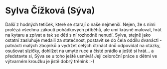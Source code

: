 
# Sylva Čížková (Sýva)

Další z hodných tetiček, které se starají o naše nejmenší. Nejen, že s nimi prolézá všechna zákoutí pohádkových příběhů, ale umí krásně malovat, hrát na kytaru a zpívat a tak se děti s ní rozhodně nenudí.  Sylva, stejně jako ostatní zasluhuje medaili za statečnost, postavit se do čela oddílu dvanácti - patnácti malých zbojníků a vydržet celých čtrnáct dnů odpovídat na otázky, osušovat slzičky, dohlížet na umyté ruce a čisté prádlo a ještě si hrát… a představte si, Sýva se u toho ještě usmívá! Její celoroční práce s dětmi ve výtvarném kroužku je jistě dobrý trénink :-)
